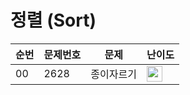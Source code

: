 # 정렬 (Sort)

| 순번 | 문제번호 | 문제 | 난이도 |
|--|---|----------------|--|
| 00 | 2628 | 종이자르기 | <img height="25px" width="25px" src="https://static.solved.ac/tier_small/6.svg"/> | 
